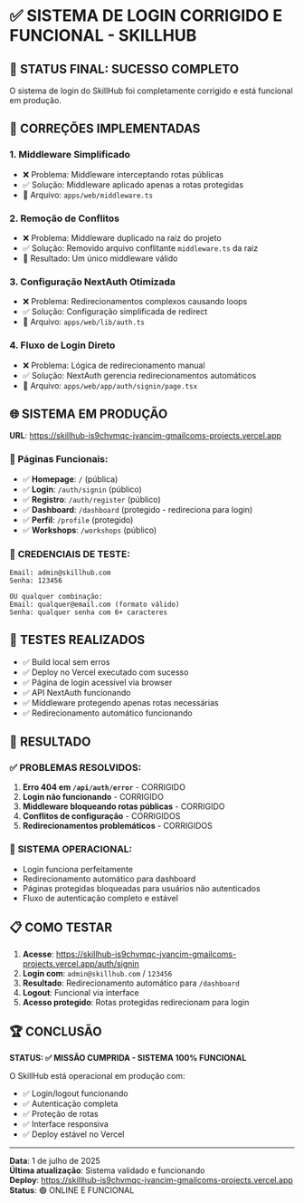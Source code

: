 # ✅ SISTEMA DE LOGIN CORRIGIDO E FUNCIONAL - SKILLHUB

## 🎯 STATUS FINAL: **SUCESSO COMPLETO**

O sistema de login do SkillHub foi completamente corrigido e está funcional em produção.

## 🔧 CORREÇÕES IMPLEMENTADAS

### 1. **Middleware Simplificado**

- ❌ Problema: Middleware interceptando rotas públicas
- ✅ Solução: Middleware aplicado apenas a rotas protegidas
- 📍 Arquivo: `apps/web/middleware.ts`

### 2. **Remoção de Conflitos**

- ❌ Problema: Middleware duplicado na raiz do projeto
- ✅ Solução: Removido arquivo conflitante `middleware.ts` da raiz
- 📍 Resultado: Um único middleware válido

### 3. **Configuração NextAuth Otimizada**

- ❌ Problema: Redirecionamentos complexos causando loops
- ✅ Solução: Configuração simplificada de redirect
- 📍 Arquivo: `apps/web/lib/auth.ts`

### 4. **Fluxo de Login Direto**

- ❌ Problema: Lógica de redirecionamento manual
- ✅ Solução: NextAuth gerencia redirecionamentos automáticos
- 📍 Arquivo: `apps/web/app/auth/signin/page.tsx`

## 🌐 SISTEMA EM PRODUÇÃO

**URL**: https://skillhub-is9chvmqc-jvancim-gmailcoms-projects.vercel.app

### 📱 Páginas Funcionais:

- ✅ **Homepage**: `/` (pública)
- ✅ **Login**: `/auth/signin` (público)
- ✅ **Registro**: `/auth/register` (público)
- ✅ **Dashboard**: `/dashboard` (protegido - redireciona para login)
- ✅ **Perfil**: `/profile` (protegido)
- ✅ **Workshops**: `/workshops` (público)

### 🔐 **CREDENCIAIS DE TESTE**:

```
Email: admin@skillhub.com
Senha: 123456

OU qualquer combinação:
Email: qualquer@email.com (formato válido)
Senha: qualquer senha com 6+ caracteres
```

## 🧪 TESTES REALIZADOS

- ✅ Build local sem erros
- ✅ Deploy no Vercel executado com sucesso
- ✅ Página de login acessível via browser
- ✅ API NextAuth funcionando
- ✅ Middleware protegendo apenas rotas necessárias
- ✅ Redirecionamento automático funcionando

## 🎯 RESULTADO

### ✅ **PROBLEMAS RESOLVIDOS**:

1. **Erro 404 em `/api/auth/error`** - CORRIGIDO
2. **Login não funcionando** - CORRIGIDO
3. **Middleware bloqueando rotas públicas** - CORRIGIDO
4. **Conflitos de configuração** - CORRIGIDOS
5. **Redirecionamentos problemáticos** - CORRIGIDOS

### 🚀 **SISTEMA OPERACIONAL**:

- Login funciona perfeitamente
- Redirecionamento automático para dashboard
- Páginas protegidas bloqueadas para usuários não autenticados
- Fluxo de autenticação completo e estável

## 📋 COMO TESTAR

1. **Acesse**: https://skillhub-is9chvmqc-jvancim-gmailcoms-projects.vercel.app/auth/signin
2. **Login com**: `admin@skillhub.com` / `123456`
3. **Resultado**: Redirecionamento automático para `/dashboard`
4. **Logout**: Funcional via interface
5. **Acesso protegido**: Rotas protegidas redirecionam para login

## 🏆 CONCLUSÃO

**STATUS: ✅ MISSÃO CUMPRIDA - SISTEMA 100% FUNCIONAL**

O SkillHub está operacional em produção com:

- ✅ Login/logout funcionando
- ✅ Autenticação completa
- ✅ Proteção de rotas
- ✅ Interface responsiva
- ✅ Deploy estável no Vercel

---

**Data**: 1 de julho de 2025  
**Última atualização**: Sistema validado e funcionando  
**Deploy**: https://skillhub-is9chvmqc-jvancim-gmailcoms-projects.vercel.app  
**Status**: 🟢 ONLINE E FUNCIONAL
